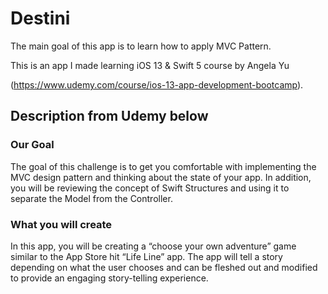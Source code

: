 #  Destini

The main goal of this app is to learn how to apply MVC Pattern.

This is an app I made learning iOS 13 & Swift 5 course by Angela Yu

(https://www.udemy.com/course/ios-13-app-development-bootcamp).

## Description from Udemy below

### Our Goal

The goal of this challenge is to get you comfortable with implementing the MVC design pattern and thinking about the state of your app. In addition, you will be reviewing the concept of Swift Structures and using it to separate the Model from the Controller. 

### What you will create

In this app, you will be creating a “choose your own adventure” game similar to the App Store hit “Life Line” app. The app will tell a story depending on what the user chooses and can be fleshed out and modified to provide an engaging story-telling experience.
